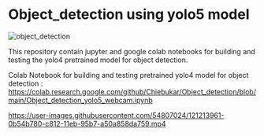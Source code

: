 # Object_detection using yolo5 model

![object_detection](https://user-images.githubusercontent.com/54807024/121174697-85267a00-c7ed-11eb-8527-0b301f914187.jpeg)  <br />

This repository contain jupyter and google colab notebooks for building and testing  the yolo4 pretrained model for object detection.   <br />

Colab  Notebook for building and testing pretrained yolo4 model for object detection : <br />
https://colab.research.google.com/github/Chiebukar/Object_detection/blob/main/Object_detection_yolo5_webcam.ipynb   <br />

https://user-images.githubusercontent.com/54807024/121213961-0b54b780-c812-11eb-95b7-a50a858da759.mp4
